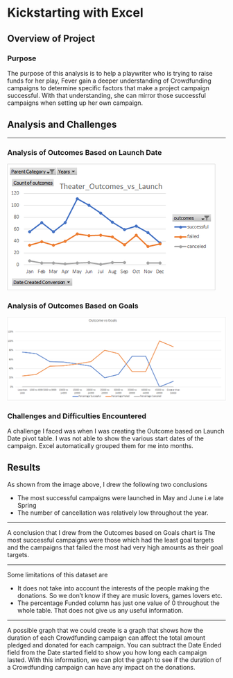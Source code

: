 # Kickstarting with Excel
## Overview of Project
### Purpose
The purpose of this analysis is to help a playwriter who is trying to raise funds for her play, Fever gain a deeper understanding of Crowdfunding campaigns to determine specific factors that make a project campaign successful.  With that understanding, she can mirror those successful campaigns when setting up her own campaign.
## Analysis and Challenges
---
### Analysis of Outcomes Based on Launch Date
![Theater_Outcomes_vs_Launch](https://github.com/Elewekeadanma/kickstarter-analysis/blob/master/Theater_Outcomes_vs_Launch.png)

### Analysis of Outcomes Based on Goals
![Theater_Outcomes_vs_Launch:](https://github.com/Elewekeadanma/kickstarter-analysis/blob/master/Outcomes_vs_Goals.png)

### Challenges and Difficulties Encountered
A challenge I faced was when I was creating the Outcome based on Launch Date pivot table. I was not able to show the various start dates of the campaign. Excel automatically grouped them for me into months.
## Results
As shown from the image above, I drew the following two conclusions
-   The most successful campaigns were launched in May and June i.e late Spring
-  The number of cancellation was relatively low throughout the year.
---

A conclusion that I drew from the Outcomes based on Goals chart is
The most successful campaigns were those which had the least goal targets and the campaigns that failed the most had very high amounts as their goal targets.

---
Some limitations of this dataset are
-   It does not take into account the interests of the people making the donations. So we don’t know if they are music lovers, games lovers etc. 
-  The percentage Funded column has just one value of 0 throughout the whole table. That does not give us any useful information.
---
A possible graph that we could create is a graph that shows how the duration of each Crowdfunding campaign can affect the total amount pledged and donated for each campaign. 
You can subtract the Date Ended field from the Date started field to show you how long each campaign lasted. With this information, we can plot the graph to see if the duration of a Crowdfunding campaign can have any impact on the donations.


